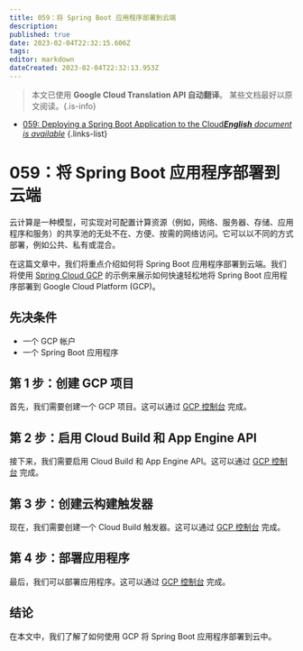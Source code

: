 ```yaml
---
title: 059：将 Spring Boot 应用程序部署到云端
description: 
published: true
date: 2023-02-04T22:32:15.606Z
tags: 
editor: markdown
dateCreated: 2023-02-04T22:32:13.953Z
---
```


> 本文已使用 **Google Cloud Translation API 自动翻译**。
某些文档最好以原文阅读。{.is-info}



- [059: Deploying a Spring Boot Application to the Cloud***English** document is available*](/en/Knowledge-base/Spring-Boot/Learning/059-deploying-a-spring-boot-application-to-the-cloud)
{.links-list}


# 059：将 Spring Boot 应用程序部署到云端

云计算是一种模型，可实现对可配置计算资源（例如，网络、服务器、存储、应用程序和服务）的共享池的无处不在、方便、按需的网络访问。它可以以不同的方式部署，例如公共、私有或混合。

在这篇文章中，我们将重点介绍如何将 Spring Boot 应用程序部署到云端。我们将使用 [Spring Cloud GCP](https://spring.io/projects/spring-cloud-gcp) 的示例来展示如何快速轻松地将 Spring Boot 应用程序部署到 Google Cloud Platform (GCP)。

## 先决条件

- 一个 GCP 帐户
- 一个 Spring Boot 应用程序

## 第 1 步：创建 GCP 项目

首先，我们需要创建一个 GCP 项目。这可以通过 [GCP 控制台](https://console.cloud.google.com/) 完成。

## 第 2 步：启用 Cloud Build 和 App Engine API

接下来，我们需要启用 Cloud Build 和 App Engine API。这可以通过 [GCP 控制台](https://console.cloud.google.com/apis/dashboard) 完成。

## 第 3 步：创建云构建触发器

现在，我们需要创建一个 Cloud Build 触发器。这可以通过 [GCP 控制台](https://console.cloud.google.com/cloud-build/triggers) 完成。

## 第 4 步：部署应用程序

最后，我们可以部署应用程序。这可以通过 [GCP 控制台](https://console.cloud.google.com/appengine/deploy) 完成。

## 结论

在本文中，我们了解了如何使用 GCP 将 Spring Boot 应用程序部署到云中。